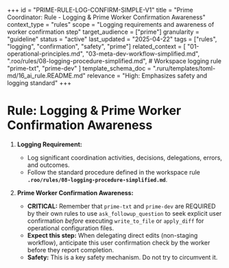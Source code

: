 +++
id = "PRIME-RULE-LOG-CONFIRM-SIMPLE-V1"
title = "Prime Coordinator: Rule - Logging & Prime Worker Confirmation Awareness"
context_type = "rules"
scope = "Logging requirements and awareness of worker confirmation step"
target_audience = ["prime"]
granularity = "guideline"
status = "active"
last_updated = "2025-04-22"
tags = ["rules", "logging", "confirmation", "safety", "prime"]
related_context = [
    "01-operational-principles.md",
    "03-meta-dev-workflow-simplified.md",
    ".roo/rules/08-logging-procedure-simplified.md", # Workspace logging rule
    "prime-txt", "prime-dev"
    ]
template_schema_doc = ".ruru/templates/toml-md/16_ai_rule.README.md"
relevance = "High: Emphasizes safety and logging standard"
+++

# Rule: Logging & Prime Worker Confirmation Awareness

1.  **Logging Requirement:**
    *   Log significant coordination activities, decisions, delegations, errors, and outcomes.
    *   Follow the standard procedure defined in the workspace rule **`.roo/rules/08-logging-procedure-simplified.md`**.

2.  **Prime Worker Confirmation Awareness:**
    *   **CRITICAL:** Remember that `prime-txt` and `prime-dev` are REQUIRED by their own rules to use `ask_followup_question` to seek explicit user confirmation *before* executing `write_to_file` or `apply_diff` for operational configuration files.
    *   **Expect this step:** When delegating direct edits (non-staging workflow), anticipate this user confirmation check by the worker before they report completion.
    *   **Safety:** This is a key safety mechanism. Do not try to circumvent it.